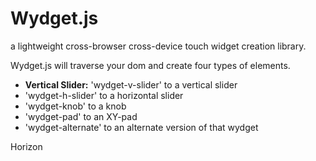# Wydget.js
a lightweight cross-browser cross-device touch widget creation library.

Wydget.js will traverse your dom and create four types of elements.
<ul>
<li><b>Vertical Slider:</b> 'wydget-v-slider' to a vertical slider</li>
<li>'wydget-h-slider' to a horizontal slider</li>
<li>'wydget-knob' to a knob</li>
<li>'wydget-pad' to an XY-pad</li>
<li>'wydget-alternate' to an alternate version of that wydget</li>
</ul>

Horizon
